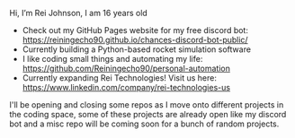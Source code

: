 Hi, I’m Rei Johnson, I am 16 years old

- Check out my GitHub Pages website for my free discord bot: https://reiningecho90.github.io/chances-discord-bot-public/
- Currently building a Python-based rocket simulation software
- I like coding small things and automating my life: https://github.com/Reiningecho90/personal-automation
- Currently expanding Rei Technologies! Visit us here: https://www.linkedin.com/company/rei-technologies-us

I'll be opening and closing some repos as I move onto different projects in the coding space, some of these projects are already open like my discord bot and a misc repo will be coming soon for a bunch of random projects.
<!---
Reiningecho90/Reiningecho90 is a ✨ special ✨ repository because its `README.md` (this file) appears on your GitHub profile.
You can click the Preview link to take a look at your changes.
--->
